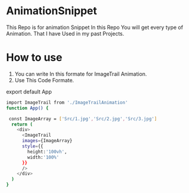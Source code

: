 # AnimationSnippet
This Repo is for animation Snippet In this Repo You will get every type of Animation. That I have Used in my past Projects. 
# How to use
1. You can write In this formate for ImageTrail Animation.
2. Use This Code Formate.<br>


export default App

```bash
import ImageTrail from './ImageTrailAnimation'
function App() {

 const ImageArray = ['Src/1.jpg','Src/2.jpg','Src/3.jpg']
  return (
    <div>
      <ImageTrail
      images={ImageArray}
      style={{
        height:'100vh',
        width:'100%' 
      }}
      />
    </div>
  )
}
```
